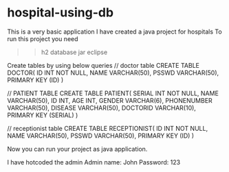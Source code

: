 # hospital-using-db
This is a very basic application
I have created a java project for hospitals
To run this project you need 

>> h2 database jar
>> eclipse

Create tables by using below queries
// doctor table
CREATE TABLE DOCTOR(
    ID INT NOT NULL,
    NAME VARCHAR(50),
    PSSWD VARCHAR(50),
		PRIMARY KEY (ID)
)

// PATIENT TABLE
CREATE TABLE PATIENT(
    SERIAL INT NOT NULL,
    NAME VARCHAR(50),
    ID INT,
    AGE INT,
    GENDER VARCHAR(6),
    PHONENUMBER VARCHAR(50),
    DISEASE VARCHAR(50),
    DOCTORID VARCHAR(10),
		PRIMARY KEY (SERIAL)
)

// receptionist table
CREATE TABLE RECEPTIONIST(
    ID INT NOT NULL,
    NAME VARCHAR(50),
    PSSWD VARCHAR(50),
		PRIMARY KEY (ID)
)

Now you can run your project as java application.

I have hotcoded the admin
Admin name: John
Password: 123
